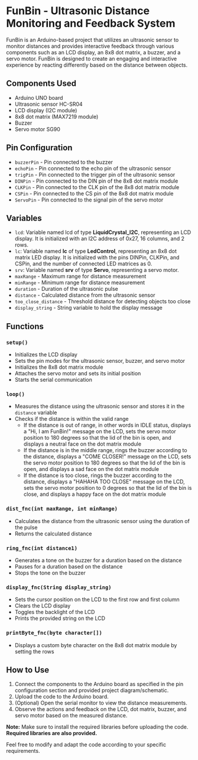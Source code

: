 # FunBin - Ultrasonic Distance Monitoring and Feedback System

FunBin is an Arduino-based project that utilizes an ultrasonic sensor to monitor distances and provides interactive feedback through various components such as an LCD display, an 8x8 dot matrix, a buzzer, and a servo motor. FunBin is designed to create an engaging and interactive experience by reacting differently based on the distance between objects.

## Components Used

- Arduino UNO board
- Ultrasonic sensor HC-SR04
- LCD display (I2C module)
- 8x8 dot matrix (MAX7219 module)
- Buzzer
- Servo motor SG90

## Pin Configuration

- `buzzerPin` - Pin connected to the buzzer
- `echoPin` - Pin connected to the echo pin of the ultrasonic sensor
- `trigPin` - Pin connected to the trigger pin of the ultrasonic sensor
- `DINPin` - Pin connected to the DIN pin of the 8x8 dot matrix module
- `CLKPin` - Pin connected to the CLK pin of the 8x8 dot matrix module
- `CSPin` - Pin connected to the CS pin of the 8x8 dot matrix module
- `ServoPin` - Pin connected to the signal pin of the servo motor

## Variables
- `lcd`: Variable named lcd of type **LiquidCrystal_I2C**, representing an LCD display. It is initialized with an I2C address of 0x27, 16 columns, and 2 rows.
- `lc`: Variable named **lc** of type **LedControl**, representing an 8x8 dot matrix LED display. It is initialized with the pins DINPin, CLKPin, and CSPin, and the number of connected LED matrices as 0.
- `srv`: Variable named **srv** of type **Servo**, representing a servo motor.
- `maxRange` - Maximum range for distance measurement
- `minRange` - Minimum range for distance measurement
- `duration` - Duration of the ultrasonic pulse
- `distance` - Calculated distance from the ultrasonic sensor
- `too_close_distance` - Threshold distance for detecting objects too close
- `display_string` - String variable to hold the display message

## Functions

### `setup()`

- Initializes the LCD display
- Sets the pin modes for the ultrasonic sensor, buzzer, and servo motor
- Initializes the 8x8 dot matrix module
- Attaches the servo motor and sets its initial position
- Starts the serial communication

### `loop()`

- Measures the distance using the ultrasonic sensor and stores it in the `distance` variable
- Checks if the distance is within the valid range
  - If the distance is out of range, in other words in IDLE status, displays a "Hi, I am FunBin!" message on the LCD, sets the servo motor position to 180 degrees so that the lid of the bin is open, and displays a neutral face on the dot matrix module
  - If the distance is in the middle range, rings the buzzer according to the distance, displays a "COME CLOSER!" message on the LCD, sets the servo motor position to 180 degrees so that the lid of the bin is open, and displays a sad face on the dot matrix module
  - If the distance is too close, rings the buzzer according to the distance, displays a "HAHAHA TOO CLOSE" message on the LCD, sets the servo motor position to 0 degrees so that the lid of the bin is close, and displays a happy face on the dot matrix module

### `dist_fnc(int maxRange, int minRange)`

- Calculates the distance from the ultrasonic sensor using the duration of the pulse
- Returns the calculated distance

### `ring_fnc(int distance1)`

- Generates a tone on the buzzer for a duration based on the distance
- Pauses for a duration based on the distance
- Stops the tone on the buzzer

### `display_fnc(String display_string)`

- Sets the cursor position on the LCD to the first row and first column
- Clears the LCD display
- Toggles the backlight of the LCD
- Prints the provided string on the LCD

### `printByte_fnc(byte character[])`

- Displays a custom byte character on the 8x8 dot matrix module by setting the rows

## How to Use

1. Connect the components to the Arduino board as specified in the pin configuration section and provided project diagram/schematic.
2. Upload the code to the Arduino board.
3. (Optional) Open the serial monitor to view the distance measurements.
4. Observe the actions and feedback on the LCD, dot matrix, buzzer, and servo motor based on the measured distance.

**Note:** Make sure to install the required libraries before uploading the code. **Required libraries are also provided.**

Feel free to modify and adapt the code according to your specific requirements.
